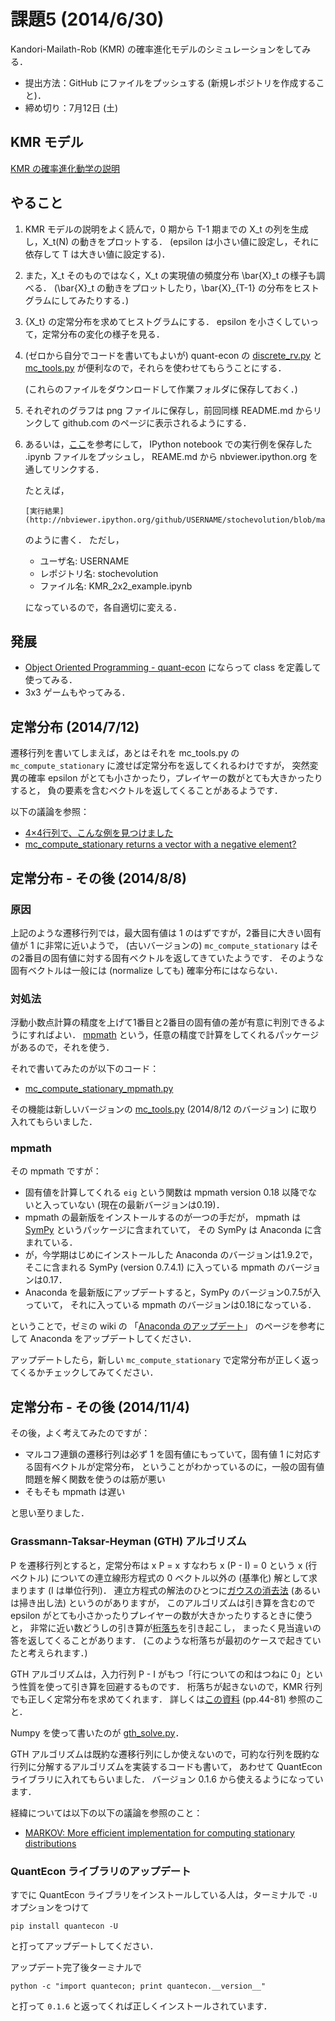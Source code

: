 課題5 (2014/6/30)
=========

Kandori-Mailath-Rob (KMR) の確率進化モデルのシミュレーションをしてみる．

* 提出方法：GitHub にファイルをプッシュする (新規レポジトリを作成すること)．
* 締め切り：7月12日 (土)


## KMR モデル

[KMR の確率進化動学の説明](http://nbviewer.ipython.org/github/OyamaZemi2014/exercises/blob/master/ex05/KMR_notes.ipynb)


## やること

1. KMR モデルの説明をよく読んで，0 期から T-1 期までの X\_t の列を生成し，X\_t(N) の動きをプロットする．
   (epsilon は小さい値に設定し，それに依存して T は大きい値に設定する)．

2. また，X\_t そのものではなく，X\_t の実現値の頻度分布 \\bar{X}\_t の様子も調べる．
   (\\bar{X}\_t の動きをプロットしたり，\\bar{X}\_{T-1} の分布をヒストグラムにしてみたりする．)

3. {X\_t} の定常分布を求めてヒストグラムにする．
   epsilon を小さくしていって，定常分布の変化の様子を見る．

4. (ゼロから自分でコードを書いてもよいが)
   quant-econ の
   [discrete_rv.py](https://github.com/jstac/quant-econ/blob/master/quantecon/discrete_rv.py)
   と
   [mc_tools.py](https://github.com/jstac/quant-econ/blob/master/quantecon/mc_tools.py)
   が便利なので，それらを使わせてもらうことにする．

   (これらのファイルをダウンロードして作業フォルダに保存しておく．)

5. それぞれのグラフは png ファイルに保存し，前回同様 README.md からリンクして
   github.com のページに表示されるようにする．

6. あるいは，[ここ](http://nbviewer.ipython.org/github/oyamad/stochevolution/blob/master/KMR_2x2_example.ipynb)を参考にして，
   IPython notebook での実行例を保存した .ipynb ファイルをプッシュし，
   REAME.md から nbviewer.ipython.org を通してリンクする．

   たとえば，

   ```
   [実行結果](http://nbviewer.ipython.org/github/USERNAME/stochevolution/blob/master/KMR_2x2_example.ipynb)
   ```

   のように書く．
   ただし，

   * ユーザ名: USERNAME
   * レポジトリ名: stochevolution
   * ファイル名: KMR_2x2_example.ipynb

   になっているので，各自適切に変える．


## 発展

* [Object Oriented Programming - quant-econ](http://quant-econ.net/py/python_oop.html)
  にならって class を定義して使ってみる．
* 3x3 ゲームもやってみる．


## 定常分布 (2014/7/12)

遷移行列を書いてしまえば，あとはそれを mc_tools.py の `mc_compute_stationary`
に渡せば定常分布を返してくれるわけですが，
突然変異の確率 epsilon がとても小さかったり，プレイヤーの数がとても大きかったりすると，
負の要素を含むベクトルを返してくることがあるようです．

以下の議論を参照：

* [4×4行列で、こんな例を見つけました](https://github.com/haru110jp/KMR/commit/73033cc0dab28d6b9f32cba2fdf55b88f520dbee)
* [mc_compute_stationary returns a vector with a negative element?](https://github.com/haru110jp/KMR/issues/1)


## 定常分布 - その後 (2014/8/8)

### 原因

上記のような遷移行列では，最大固有値は 1 のはずですが，2番目に大きい固有値が 1 に非常に近いようで，
(古いバージョンの) `mc_compute_stationary` はその2番目の固有値に対する固有ベクトルを返してきていたようです．
そのような固有ベクトルは一般には (normalize しても) 確率分布にはならない．

### 対処法

浮動小数点計算の精度を上げて1番目と2番目の固有値の差が有意に判別できるようにすればよい．
[mpmath](http://mpmath.org) という，任意の精度で計算をしてくれるパッケージがあるので，それを使う．

それで書いてみたのが以下のコード：

* [mc_compute_stationary_mpmath.py](https://github.com/oyamad/test_mc_compute_stationary#mc_compute_stationary_mpmathpy)

その機能は新しいバージョンの
[mc_tools.py](https://github.com/QuantEcon/QuantEcon.py/blob/8ee46a2894550534ffb0e8bdf42f7d56994b271f/quantecon/mc_tools.py)
(2014/8/12 のバージョン)
に取り入れてもらいました．

### mpmath

その mpmath ですが：

* 固有値を計算してくれる `eig` という関数は mpmath version 0.18 以降でないと入っていない
  (現在の最新バージョンは0.19)．
* mpmath の最新版をインストールするのが一つの手だが，
  mpmath は [SymPy](http://sympy.org) というパッケージに含まれていて，
  その SymPy は Anaconda に含まれている．
* が，今学期はじめにインストールした Anaconda のバージョンは1.9.2で，そこに含まれる
  SymPy (version 0.7.4.1) に入っている mpmath のバージョンは0.17．
* Anaconda を最新版にアップデートすると，SymPy のバージョン0.7.5が入っていて，
  それに入っている mpmath のバージョンは0.18になっている．

ということで，ゼミの wiki の
「[Anaconda のアップデート](http://oyamazemi.wiki.fc2.com/wiki/Anaconda%20のアップデート)」
のページを参考にして Anaconda をアップデートしてください．

アップデートしたら，新しい `mc_compute_stationary` で定常分布が正しく返ってくるかチェックしてみてください．


## 定常分布 - その後 (2014/11/4)

その後，よく考えてみたのですが：

* マルコフ連鎖の遷移行列は必ず 1 を固有値にもっていて，固有値 1 に対応する固有ベクトルが定常分布，
  ということがわかっているのに，一般の固有値問題を解く関数を使うのは筋が悪い
* そもそも mpmath は遅い

と思い至りました．

### Grassmann-Taksar-Heyman (GTH) アルゴリズム

P を遷移行列とすると，定常分布は
x P = x すなわち x (P - I) = 0 という x (行ベクトル) についての連立線形方程式の 0 ベクトル以外の (基準化) 解として求まります
(I は単位行列)．
連立方程式の解法のひとつに[ガウスの消去法](http://ja.wikipedia.org/wiki/ガウスの消去法) (あるいは掃き出し法)
というのがありますが，
このアルゴリズムは引き算を含むので epsilon がとても小さかったりプレイヤーの数が大きかったりするときに使うと，
非常に近い数どうしの引き算が[桁落ち](http://ja.wikipedia.org/wiki/誤差#.E6.A1.81.E8.90.BD.E3.81.A1)を引き起こし，
まったく見当違いの答を返してくることがあります．
(このような桁落ちが最初のケースで起きていたと考えられます．)

GTH アルゴリズムは，入力行列 P - I がもつ「行についての和はつねに 0」という性質を使って引き算を回避するものです．
桁落ちが起きないので，KMR 行列でも正しく定常分布を求めてくれます．
詳しくは[この資料](http://www.sti.uniurb.it/events/sfm07pe/slides/Stewart_1.pdf)
(pp.44-81) 参照のこと．

Numpy を使って書いたのが [gth_solve.py](https://github.com/QuantEcon/QuantEcon.py/blob/master/quantecon/gth_solve.py)．

GTH アルゴリズムは既約な遷移行列にしか使えないので，可約な行列を既約な行列に分解するアルゴリズムを実装するコードも書いて，
あわせて QuantEcon ライブラリに入れてもらいました．
バージョン 0.1.6 から使えるようになっています．

経緯については以下の以下の議論を参照のこと：

* [MARKOV: More efficient implementation for computing stationary distributions](https://github.com/QuantEcon/QuantEcon.py/pull/79)

### QuantEcon ライブラリのアップデート

すでに QuantEcon ライブラリをインストールしている人は，ターミナルで `-U` オプションをつけて

```
pip install quantecon -U
```

と打ってアップデートしてください．

アップデート完了後ターミナルで

```
python -c "import quantecon; print quantecon.__version__"
```

と打って `0.1.6` と返ってくれば正しくインストールされています．

